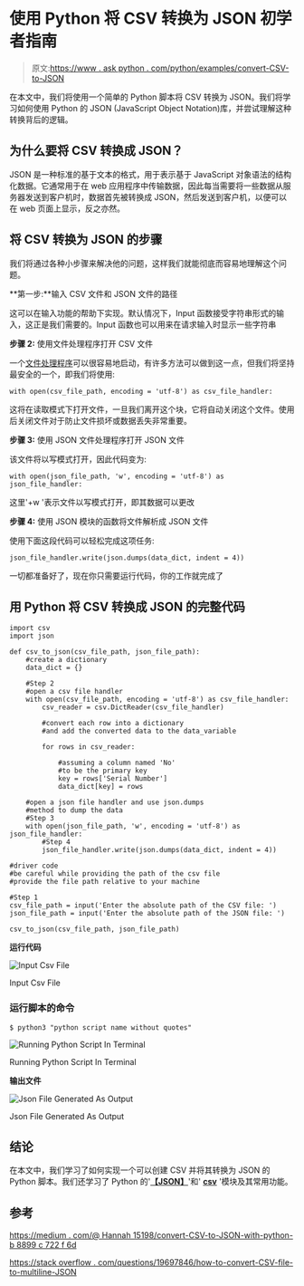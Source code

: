 # 使用 Python 将 CSV 转换为 JSON 初学者指南

> 原文:[https://www . ask python . com/python/examples/convert-CSV-to-JSON](https://www.askpython.com/python/examples/convert-csv-to-json)

在本文中，我们将使用一个简单的 Python 脚本将 CSV 转换为 JSON。我们将学习如何使用 Python 的 JSON (JavaScript Object Notation)库，并尝试理解这种转换背后的逻辑。

## 为什么要将 CSV 转换成 JSON？

JSON 是一种标准的基于文本的格式，用于表示基于 JavaScript 对象语法的结构化数据。它通常用于在 web 应用程序中传输数据，因此每当需要将一些数据从服务器发送到客户机时，数据首先被转换成 JSON，然后发送到客户机，以便可以在 web 页面上显示，反之亦然。

## 将 CSV 转换为 JSON 的步骤

我们将通过各种小步骤来解决他的问题，这样我们就能彻底而容易地理解这个问题。

**第一步:**输入 CSV 文件和 JSON 文件的路径

这可以在输入功能的帮助下实现。默认情况下，Input 函数接受字符串形式的输入，这正是我们需要的。Input 函数也可以用来在请求输入时显示一些字符串

**步骤 2:** 使用文件处理程序打开 CSV 文件

一个[文件处理程序](https://www.askpython.com/python/built-in-methods/python-open-method)可以很容易地启动，有许多方法可以做到这一点，但我们将坚持最安全的一个，即我们将使用:

```
with open(csv_file_path, encoding = 'utf-8') as csv_file_handler:

```

这将在读取模式下打开文件，一旦我们离开这个块，它将自动关闭这个文件。使用后关闭文件对于防止文件损坏或数据丢失非常重要。

**步骤 3:** 使用 JSON 文件处理程序打开 JSON 文件

该文件将以写模式打开，因此代码变为:

```
with open(json_file_path, 'w', encoding = 'utf-8') as json_file_handler:

```

这里'+w '表示文件以写模式打开，即其数据可以更改

**步骤 4:** 使用 JSON 模块的函数将文件解析成 JSON 文件

使用下面这段代码可以轻松完成这项任务:

```
json_file_handler.write(json.dumps(data_dict, indent = 4))

```

一切都准备好了，现在你只需要运行代码，你的工作就完成了

## 用 Python 将 CSV 转换成 JSON 的完整代码

```
import csv
import json

def csv_to_json(csv_file_path, json_file_path):
	#create a dictionary
	data_dict = {}

	#Step 2
	#open a csv file handler
	with open(csv_file_path, encoding = 'utf-8') as csv_file_handler:
		csv_reader = csv.DictReader(csv_file_handler)

		#convert each row into a dictionary
		#and add the converted data to the data_variable

		for rows in csv_reader:

			#assuming a column named 'No'
			#to be the primary key
			key = rows['Serial Number']
			data_dict[key] = rows

	#open a json file handler and use json.dumps
	#method to dump the data
	#Step 3
	with open(json_file_path, 'w', encoding = 'utf-8') as json_file_handler:
		#Step 4
		json_file_handler.write(json.dumps(data_dict, indent = 4))

#driver code
#be careful while providing the path of the csv file
#provide the file path relative to your machine

#Step 1
csv_file_path = input('Enter the absolute path of the CSV file: ')
json_file_path = input('Enter the absolute path of the JSON file: ')

csv_to_json(csv_file_path, json_file_path)

```

**运行代码**

![Input Csv File](../Images/e54cc3dfc89448b4f180df2a0f5a6e27.png)

Input Csv File

### 运行脚本的命令

```
$ python3 "python script name without quotes"

```

![Running Python Script In Terminal](../Images/3b9dd9baa0e3186eaacd6f096965e4ad.png)

Running Python Script In Terminal

**输出文件**

![Json File Generated As Output](../Images/074059276df03a012b351722f2b7c44f.png)

Json File Generated As Output

## 结论

在本文中，我们学习了如何实现一个可以创建 CSV 并将其转换为 JSON 的 Python 脚本。我们还学习了 Python 的'**[【JSON】](https://www.askpython.com/python-modules/python-json-module)**'和' **[csv](https://www.askpython.com/python-modules/python-csv-module)** '模块及其常用功能。

## 参考

[https://medium . com/@ Hannah 15198/convert-CSV-to-JSON-with-python-b 8899 c 722 f 6d](https://medium.com/@hannah15198/convert-csv-to-json-with-python-b8899c722f6d)

[https://stack overflow . com/questions/19697846/how-to-convert-CSV-file-to-multiline-JSON](https://stackoverflow.com/questions/19697846/how-to-convert-csv-file-to-multiline-json)